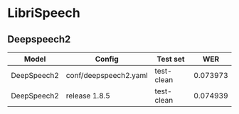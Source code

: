 # LibriSpeech

## Deepspeech2

| Model | Config | Test set |  WER |  
| --- | --- | --- | --- |  
| DeepSpeech2 | conf/deepspeech2.yaml | test-clean | 0.073973 |  
| DeepSpeech2 | release 1.8.5 | test-clean | 0.074939 |  
